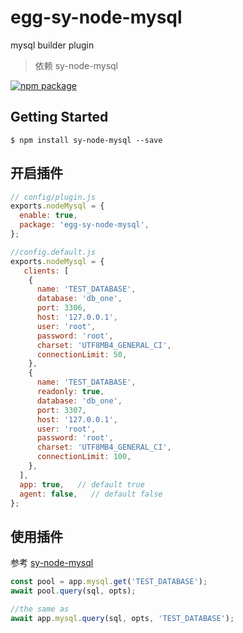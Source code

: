 # egg-sy-node-mysql

mysql builder plugin
> 依赖 sy-node-mysql

[![npm package](https://nodei.co/npm/egg-sy-node-mysql.png?downloads=true&downloadRank=true&stars=true)](https://nodei.co/npm/egg-sy-node-mysql/)


## Getting Started
```shell
$ npm install sy-node-mysql --save
```


## 开启插件

```js
// config/plugin.js
exports.nodeMysql = {
  enable: true,
  package: 'egg-sy-node-mysql',
};

//config.default.js
exports.nodeMysql = {
   clients: [
    {
      name: 'TEST_DATABASE',
      database: 'db_one',
      port: 3306,
      host: '127.0.0.1',
      user: 'root',
      password: 'root',
      charset: 'UTF8MB4_GENERAL_CI',
      connectionLimit: 50,
    },
    {
      name: 'TEST_DATABASE',
      readonly: true,
      database: 'db_one',
      port: 3307,
      host: '127.0.0.1',
      user: 'root',
      password: 'root',
      charset: 'UTF8MB4_GENERAL_CI',
      connectionLimit: 100,
    },
  ],
  app: true,   // default true
  agent: false,   // default false
};
```

## 使用插件 
参考 [sy-node-mysql](https://github.com/FredyXue/sy-node-mysql)

```js
const pool = app.mysql.get('TEST_DATABASE');
await pool.query(sql, opts);

//the same as
await app.mysql.query(sql, opts, 'TEST_DATABASE');
```